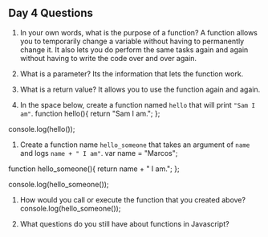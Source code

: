 ## Day 4 Questions

1. In your own words, what is the purpose of a function?
A function allows you to temporarily change a variable without having to permanently change it. It also lets you do perform the same tasks again and again without having to write the code over and over again.

1. What is a parameter?
Its the information that lets the function work.

1. What is a return value?
It allows you to use the function again and again.

1. In the space below, create a function named `hello` that will print `"Sam I am"`.
function hello(){
  return "Sam I am.";
};

console.log(hello());

1. Create a function name `hello_someone` that takes an argument of `name` and logs `name + " I am"`.
var name = "Marcos";

function hello_someone(){
  return name + " I am.";
};

console.log(hello_someone());

1. How would you call or execute the function that you created above?
console.log(hello_someone());

1. What questions do you still have about functions in Javascript?
